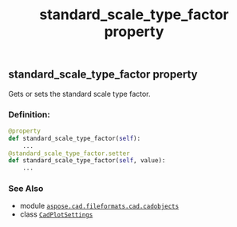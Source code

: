 ﻿---
title: standard_scale_type_factor property
second_title: Aspose.CAD for Python via .NET API References
description: 
type: docs
weight: 400
url: /python-net/aspose.cad.fileformats.cad.cadobjects/cadplotsettings/standard_scale_type_factor/
is_root: false
---

## standard_scale_type_factor property


Gets or sets the standard scale type factor.
### Definition:
```python
@property
def standard_scale_type_factor(self):
    ...
@standard_scale_type_factor.setter
def standard_scale_type_factor(self, value):
    ...
```

### See Also
* module [`aspose.cad.fileformats.cad.cadobjects`](../../)
* class [`CadPlotSettings`](/cad/python-net/aspose.cad.fileformats.cad.cadobjects/cadplotsettings)
